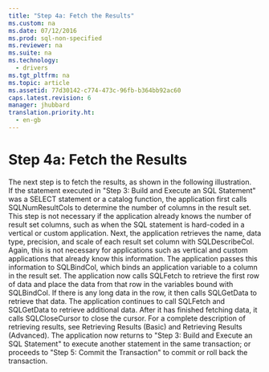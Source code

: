 ```yaml
---
title: "Step 4a: Fetch the Results"
ms.custom: na
ms.date: 07/12/2016
ms.prod: sql-non-specified
ms.reviewer: na
ms.suite: na
ms.technology: 
  - drivers
ms.tgt_pltfrm: na
ms.topic: article
ms.assetid: 77d30142-c774-473c-96fb-b364bb92ac60
caps.latest.revision: 6
manager: jhubbard
translation.priority.ht: 
  - en-gb
---
```

# Step 4a: Fetch the Results
<?xml version="1.0" encoding="utf-8"?>
<developerWalkthroughDocument xmlns="http://ddue.schemas.microsoft.com/authoring/2003/5" xmlns:xlink="http://www.w3.org/1999/xlink" xmlns:xsi="http://www.w3.org/2001/XMLSchema-instance" xsi:schemaLocation="http://ddue.schemas.microsoft.com/authoring/2003/5 http://dduestorage.blob.core.windows.net/ddueschema/developer.xsd">
  <introduction>
    <para>The next step is to fetch the results, as shown in the following illustration.</para>
    <mediaLink>
      <image xlink:href="74bf6ebe-8bba-4887-a0dc-d7cf88fab34e" />
    </mediaLink>
  </introduction>
  <section>
    <content>
      <para>If the statement executed in "Step 3: Build and Execute an SQL Statement" was a <legacyBold>SELECT</legacyBold> statement or a catalog function, the application first calls <legacyBold>SQLNumResultCols</legacyBold> to determine the number of columns in the result set. This step is not necessary if the application already knows the number of result set columns, such as when the SQL statement is hard-coded in a vertical or custom application.</para>
      <para>Next, the application retrieves the name, data type, precision, and scale of each result set column with <legacyBold>SQLDescribeCol</legacyBold>. Again, this is not necessary for applications such as vertical and custom applications that already know this information. The application passes this information to <legacyBold>SQLBindCol</legacyBold>, which binds an application variable to a column in the result set.</para>
      <para>The application now calls <legacyBold>SQLFetch</legacyBold> to retrieve the first row of data and place the data from that row in the variables bound with <legacyBold>SQLBindCol</legacyBold>. If there is any long data in the row, it then calls <legacyBold>SQLGetData</legacyBold> to retrieve that data. The application continues to call <legacyBold>SQLFetch</legacyBold> and <legacyBold>SQLGetData</legacyBold> to retrieve additional data. After it has finished fetching data, it calls <legacyBold>SQLCloseCursor</legacyBold> to close the cursor.</para>
      <para>For a complete description of retrieving results, see <legacyLink xlink:href="052870e3-3f3f-4f07-91da-b649348225f4">Retrieving Results (Basic)</legacyLink> and <legacyLink xlink:href="bc00c379-71a7-407a-975c-898243f39bb6">Retrieving Results (Advanced)</legacyLink>.</para>
      <para>The application now returns to "Step 3: Build and Execute an SQL Statement" to execute another statement in the same transaction; or proceeds to "Step 5: Commit the Transaction" to commit or roll back the transaction.</para>
    </content>
  </section>
  <relatedTopics />
</developerWalkthroughDocument>